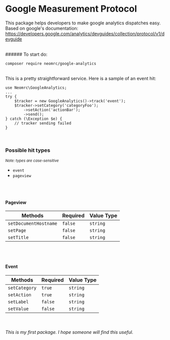 # Google Measurement Protocol
This package helps developers to make google analytics dispatches easy. Based on google's documentation: https://developers.google.com/analytics/devguides/collection/protocol/v1/devguide

<br/>
###### To start do:

```composer require neomrc/google-analytics```

<br/>
This is a pretty straightforward service. Here is a sample of an event hit:

```
use Neomrc\GoogleAnalytics;
...
try {
    $tracker = new GoogleAnalytics()->track('event');
    $tracker->setCategory('categoryFoo');
        ->setAction('actionBar');
        ->send();
} catch (\Exception $e) {
    // tracker sending failed
}
```

<br/>

### Possible hit types

<small>_Note: types are case-sensitive_</small>
- `event`
- `pageview`

<br/><br/>

#### Pageview 
Methods | Required | Value Type
--- | --- | ---
`setDocumentHostname` | `false` | `string`
`setPage` | `false` | `string`
`setTitle` | `false` | `string`

<br/><br/>

#### Event 
Methods | Required | Value Type
--- | --- | ---
`setCategory` | `true` | `string`
`setAction` | `true` | `string`
`setLabel` | `false` | `string`
`setValue` | `false` | `string`

<br/>

###### This is my first package. I hope someone will find this useful.
